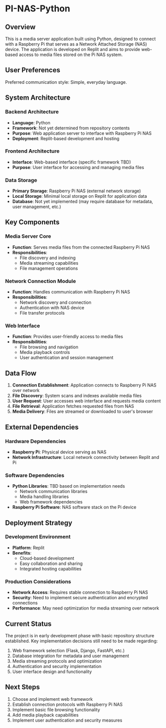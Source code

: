 # PI-NAS-Python

## Overview

This is a media server application built using Python, designed to connect with a Raspberry Pi that serves as a Network Attached Storage (NAS) device. The application is developed on Replit and aims to provide web-based access to media files stored on the Pi NAS system.

## User Preferences

Preferred communication style: Simple, everyday language.

## System Architecture

### Backend Architecture
- **Language**: Python
- **Framework**: Not yet determined from repository contents
- **Purpose**: Web application server to interface with Raspberry Pi NAS
- **Deployment**: Replit-based development and hosting

### Frontend Architecture
- **Interface**: Web-based interface (specific framework TBD)
- **Purpose**: User interface for accessing and managing media files

### Data Storage
- **Primary Storage**: Raspberry Pi NAS (external network storage)
- **Local Storage**: Minimal local storage on Replit for application data
- **Database**: Not yet implemented (may require database for metadata, user management, etc.)

## Key Components

### Media Server Core
- **Function**: Serves media files from the connected Raspberry Pi NAS
- **Responsibilities**: 
  - File discovery and indexing
  - Media streaming capabilities
  - File management operations

### Network Connection Module
- **Function**: Handles communication with Raspberry Pi NAS
- **Responsibilities**:
  - Network discovery and connection
  - Authentication with NAS device
  - File transfer protocols

### Web Interface
- **Function**: Provides user-friendly access to media files
- **Responsibilities**:
  - File browsing and navigation
  - Media playback controls
  - User authentication and session management

## Data Flow

1. **Connection Establishment**: Application connects to Raspberry Pi NAS over network
2. **File Discovery**: System scans and indexes available media files
3. **User Request**: User accesses web interface and requests media content
4. **File Retrieval**: Application fetches requested files from NAS
5. **Media Delivery**: Files are streamed or downloaded to user's browser

## External Dependencies

### Hardware Dependencies
- **Raspberry Pi**: Physical device serving as NAS
- **Network Infrastructure**: Local network connectivity between Replit and Pi

### Software Dependencies
- **Python Libraries**: TBD based on implementation needs
  - Network communication libraries
  - Media handling libraries
  - Web framework dependencies
- **Raspberry Pi Software**: NAS software stack on the Pi device

## Deployment Strategy

### Development Environment
- **Platform**: Replit
- **Benefits**: 
  - Cloud-based development
  - Easy collaboration and sharing
  - Integrated hosting capabilities

### Production Considerations
- **Network Access**: Requires stable connection to Raspberry Pi NAS
- **Security**: Need to implement secure authentication and encrypted connections
- **Performance**: May need optimization for media streaming over network

## Current Status

The project is in early development phase with basic repository structure established. Key implementation decisions still need to be made regarding:

1. Web framework selection (Flask, Django, FastAPI, etc.)
2. Database integration for metadata and user management
3. Media streaming protocols and optimization
4. Authentication and security implementation
5. User interface design and functionality

## Next Steps

1. Choose and implement web framework
2. Establish connection protocols with Raspberry Pi NAS
3. Implement basic file browsing functionality
4. Add media playback capabilities
5. Implement user authentication and security measures